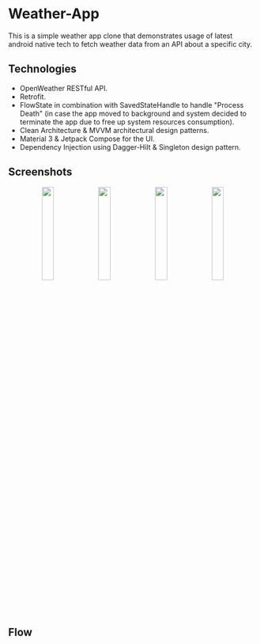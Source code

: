 # Weather-App
This is a simple weather app clone that demonstrates usage of latest android native tech to fetch weather data from an API about a specific city.

## Technologies
- OpenWeather RESTful API.
- Retrofit.
- FlowState in combination with SavedStateHandle to handle "Process Death" (in case the app moved to background and system decided to terminate the app due to free up system resources consumption).
- Clean Architecture & MVVM architectural design patterns.
- Material 3 & Jetpack Compose for the UI.
- Dependency Injection using Dagger-Hilt & Singleton design pattern.

## Screenshots
<p align="center">
  <img src="https://user-images.githubusercontent.com/48866801/217986095-4a1e1302-83c9-43b6-8a94-df21a2ca9135.png" style="width: 22%; height: auto; display: inline-block;">
  <img src="https://user-images.githubusercontent.com/48866801/217986106-71c47467-ba10-4765-a703-8cd1abdc94f2.png" style="width: 22%; height: auto; display: inline-block;">
  <img src="https://user-images.githubusercontent.com/48866801/217986115-8e29a957-5978-4012-aaad-e1908572a288.png" style="width: 22%; height: auto; display: inline-block;">
  <img src="https://user-images.githubusercontent.com/48866801/217986123-5bbf5db1-0430-4270-a33d-201665d4470e.png" style="width: 22%; height: auto; display: inline-block;">
</p>

## Flow
